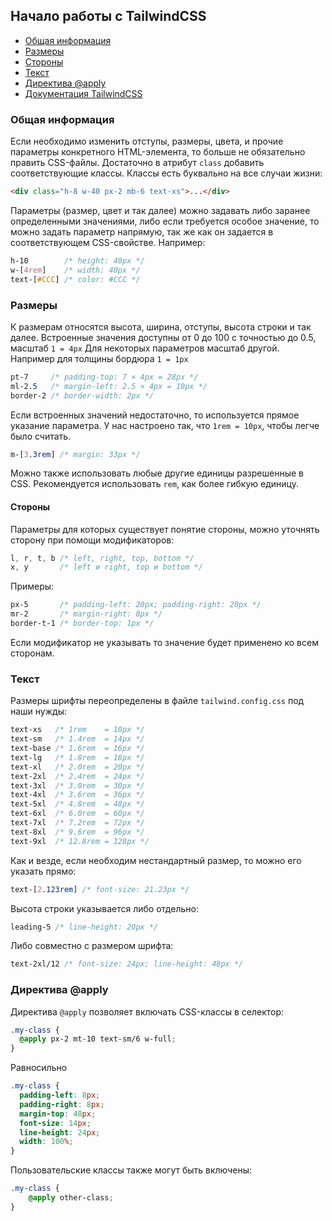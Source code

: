 ## Начало работы с TailwindCSS
- [Общая информация](#общая-информация)
- [Размеры](#размеры)
- [Стороны](#стороны)
- [Текст](#текст)
- [Директива @apply](#директива-apply)
- [Документация TailwindCSS](https://tailwindcss.com/docs)

### Общая информация
Если необходимо изменить отступы, размеры, цвета, и прочие параметры конкретного HTML-элемента, то больше не обязательно править CSS-файлы. Достаточно в атрибут `class` добавить соответствующие классы. Классы есть буквально на все случаи жизни:
```html
<div class="h-8 w-40 px-2 mb-6 text-xs">...</div>
```
Параметры (размер, цвет и так далее) можно задавать либо заранее определенными значениями, либо если требуется особое значение, то можно задать параметр напрямую, так же как он задается в соответствующем CSS-свойстве.
Например:
```css
h-10        /* height: 40px */
w-[4rem]    /* width: 40px */
text-[#CCC] /* color: #CCC */
```
### Размеры
К размерам относятся высота, ширина, отступы, высота строки и так далее.
Встроенные значения доступны от 0 до 100 с точностью до 0.5, масштаб `1 = 4px`
Для некоторых параметров масштаб другой. Например для толщины бордюра `1 = 1px`
```css
pt-7     /* padding-top: 7 × 4px = 28px */ 
ml-2.5   /* margin-left: 2.5 × 4px = 10px */
border-2 /* border-width: 2px */
```
Если встроенных значений недостаточно, то используется прямое указание параметра.
У нас настроено так, что `1rem = 10px`, чтобы легче было считать.
```css
m-[3.3rem] /* margin: 33px */
```
Можно также использовать любые другие единицы разрешенные в CSS.
Рекомендуется использовать `rem`, как более гибкую единицу.

#### Стороны
Параметры для которых существует понятие стороны, можно уточнять сторону при помощи модификаторов:
```css
l, r, t, b /* left, right, top, bottom */
x, y       /* left и right, top и bottom */
```
Примеры:
```css
px-5       /* padding-left: 20px; padding-right: 20px */
mr-2       /* margin-right: 8px */
border-t-1 /* border-top: 1px */
```
Если модификатор не указывать то значение будет применено ко всем сторонам.

### Текст
Размеры шрифты переопределены в файле `tailwind.config.css` под наши нужды:
```css
text-xs   /* 1rem    = 10px */
text-sm   /* 1.4rem  = 14px */
text-base /* 1.6rem  = 16px */
text-lg   /* 1.8rem  = 18px */
text-xl   /* 2.0rem  = 20px */
text-2xl  /* 2.4rem  = 24px */
text-3xl  /* 3.0rem  = 30px */
text-4xl  /* 3.6rem  = 36px */
text-5xl  /* 4.8rem  = 48px */
text-6xl  /* 6.0rem  = 60px */
text-7xl  /* 7.2rem  = 72px */
text-8xl  /* 9.6rem  = 96px */
text-9xl  /* 12.8rem = 128px */
```
Как и везде, если необходим нестандартный размер, то можно его указать прямо:
```css
text-[2.123rem] /* font-size: 21.23px */
```
Высота строки указывается либо отдельно:
```css
leading-5 /* line-height: 20px */
```
Либо совместно с размером шрифта:
```css
text-2xl/12 /* font-size: 24px; line-height: 48px */
```

### Директива @apply
Директива `@apply` позволяет включать CSS-классы в селектор:
```css
.my-class {
  @apply px-2 mt-10 text-sm/6 w-full;
}
```
Равносильно
```css
.my-class {
  padding-left: 8px;
  padding-right: 8px;
  margin-top: 48px;
  font-size: 14px;
  line-height: 24px;
  width: 100%;
}
```
Пользовательские классы также могут быть включены:
```css
.my-class {
	@apply other-class;
}
```


